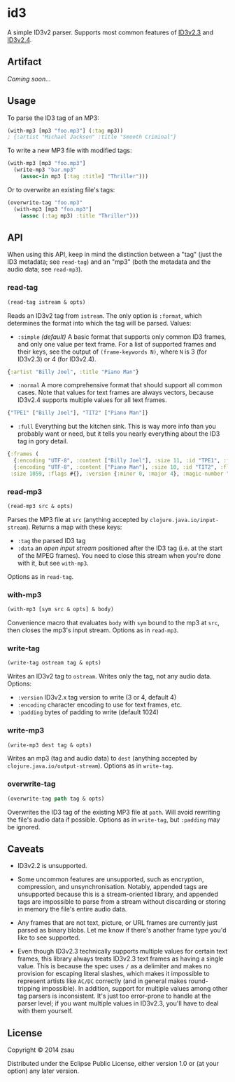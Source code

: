 # id3

A simple ID3v2 parser. Supports most common features of [ID3v2.3](http://id3.org/id3v2.3.0) and [ID3v2.4](http://id3.org/id3v2.4.0-structure).

## Artifact

_Coming soon..._

## Usage

To parse the ID3 tag of an MP3:
```clojure
(with-mp3 [mp3 "foo.mp3"] (:tag mp3))
; {:artist "Michael Jackson" :title "Smooth Criminal"}
```

To write a new MP3 file with modified tags:
```clojure
(with-mp3 [mp3 "foo.mp3"]
  (write-mp3 "bar.mp3"
    (assoc-in mp3 [:tag :title] "Thriller")))
```

Or to overwrite an existing file's tags:
```clojure
(overwrite-tag "foo.mp3"
  (with-mp3 [mp3 "foo.mp3"]
    (assoc (:tag mp3) :title "Thriller")))
```

## API

When using this API, keep in mind the distinction between a "tag" (just the ID3 metadata; see `read-tag`) and an "mp3" (both the metadata and the audio data; see `read-mp3`).

### read-tag
```clojure
(read-tag istream & opts)
```
Reads an ID3v2 tag from `istream`. The only option is `:format`, which determines the format into which the tag will be parsed. Values:
- `:simple` _(default)_ A basic format that supports only common ID3 frames, and only one value per text frame. For a list of supported frames and their keys, see the output of `(frame-keywords N)`, where `N` is 3 (for ID3v2.3) or 4 (for ID3v2.4).
```clojure
{:artist "Billy Joel", :title "Piano Man"}
```
- `:normal` A more comprehensive format that should support all common cases. Note that values for text frames are always vectors, because ID3v2.4 supports multiple values for all text frames.
```clojure
{"TPE1" ["Billy Joel"], "TIT2" ["Piano Man"]}
```
- `:full` Everything but the kitchen sink. This is way more info than you probably want or need, but it tells you nearly everything about the ID3 tag in gory detail.
```clojure
{:frames (
  {:encoding "UTF-8", :content ["Billy Joel"], :size 11, :id "TPE1", :flags #{}}
  {:encoding "UTF-8", :content ["Piano Man"], :size 10, :id "TIT2", :flags #{}}),
 :size 1059, :flags #{}, :version {:minor 0, :major 4}, :magic-number "ID3"}
```

### read-mp3
```clojure
(read-mp3 src & opts)
```
Parses the MP3 file at `src` (anything accepted by `clojure.java.io/input-stream`). Returns a map with these keys:
- `:tag` the parsed ID3 tag
- `:data` an *open input stream* positioned after the ID3 tag (i.e. at the start of the MPEG frames). You need to close this stream when you're done with it, but see `with-mp3`.

Options as in `read-tag`.

### with-mp3
```clojure
(with-mp3 [sym src & opts] & body)
```
Convenience macro that evaluates `body` with `sym` bound to the mp3 at `src`, then closes the mp3's input stream. Options as in `read-mp3`.

### write-tag
```clojure
(write-tag ostream tag & opts)
```
Writes an ID3v2 tag to `ostream`. Writes only the tag, not any audio data. Options:
- `:version` ID3v2.x tag version to write (3 or 4, default 4)
- `:encoding` character encoding to use for text frames, etc.
- `:padding` bytes of padding to write (default 1024)

### write-mp3
```clojure
(write-mp3 dest tag & opts)
```
Writes an mp3 (tag and audio data) to `dest` (anything accepted by `clojure.java.io/output-stream`). Options as in `write-tag`.

### overwrite-tag
```clojure
(overwrite-tag path tag & opts)
```
Overwrites the ID3 tag of the existing MP3 file at `path`. Will avoid rewriting the file's audio data if possible. Options as in `write-tag`, but `:padding` may be ignored.

## Caveats

- ID3v2.2 is unsupported.

- Some uncommon features are unsupported, such as encryption, compression, and unsynchronisation. Notably, appended tags are unsupported because this is a stream-oriented library, and appended tags are impossible to parse from a stream without discarding or storing in memory the file's entire audio data.

- Any frames that are not text, picture, or URL frames are currently just parsed as binary blobs. Let me know if there's another frame type you'd like to see supported.

- Even though ID3v2.3 technically supports multiple values for certain text frames, this library always treats ID3v2.3 text frames as having a single value. This is because the spec uses `/` as a delimiter and makes no provision for escaping literal slashes, which makes it impossible to represent artists like `AC/DC` correctly (and in general makes round-tripping impossible). In addition, support for multiple values among other tag parsers is inconsistent. It's just too error-prone to handle at the parser level; if you want multiple values in ID3v2.3, you'll have to deal with them yourself.

## License

Copyright © 2014 zsau

Distributed under the Eclipse Public License, either version 1.0 or (at
your option) any later version.
